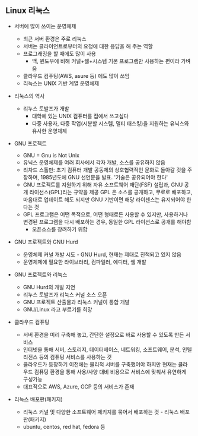 ## Linux 리눅스
* 서버에 많이 쓰이는 운영체제
    - 최근 서버 환경은 주로 리눅스
    - 서버는 클라이언트로부터의 요청에 대한 응답을 해 주는 역할
    - 프로그래밍을 할 때에도 많이 사용
        - 맥, 윈도우에 비해 커널+쉘+시스템 기본 프로그램만 사용하는 편이라 가벼움
    - 클라우드 컴퓨팅(AWS, asure 등) 에도 많이 쓰임
    - 리눅스는 UNIX 기반 계열 운영체제

* 리눅스의 역사
    - 리누스 토발즈가 개발
        - 대학에 있는 UNIX 컴퓨터를 집에서 쓰고싶다
        - 다중 사용자, 다중 작업(시분할 시스템, 멀티 태스킹)을 지원하는 유닉스와 유사한 운영체제
* GNU 프로젝트
    - GNU = Gnu is Not Unix
    - 유닉스 운영체제를 여러 회사에서 각자 개발, 소스를 공유하지 않음
    - 리차드 스톨만: 초기 컴퓨터 개발 공동체의 상호협력적인 문화로 돌아갈 것을 주장하며,
    1985년도에 GNU 선언문을 발표. '기술은 공유되어야 한다'
    - GNU 프로젝트를 지원하기 위해 자유 소프트웨어 재단(FSF) 설립과, GNU 공개 라이선스(GPL)라는 규약을 제공
    GPL 은 소스를 공개하고, 무료로 배포하고, 마음대로 업데이트 해도 되지만 GNU 기반이면 해당 라이센스는 유지되어야 한다는 것
    - GPL 프로그램은 어떤 목적으로, 어떤 형태로든 사용할 수 있지만, 사용하거나 변경된 프로그램을 다시 배포하는 경우, 동일한 GPL
    라이선스로 공개를 해야함
        - 오픈소스를 장려하기 위함

* GNU 프로젝트와 GNU Hurd
    * 운영체제 커널 개발 시도 - GNU Hurd, 현재는 제대로 진척되고 있지 않음
    * 운영체제에 필요한 라이브러리, 컴파일러, 에디터, 쉘 개발

* GNU 프로젝트와 리눅스
    * GNU Hurd의 개발 지연
    * 리누스 토발즈가 리눅스 커널 소스 오픈
    * GNU 프로젝트 산출물과 리눅스 커널이 통합 개발
    * GNU/Linux 라고 부르기를 희망

* 클라우드 컴퓨팅
  - 서버 환경을 미리 구축해 놓고, 간단한 설정으로 바로 사용할 수 있도록 만든 서비스
  - 인터넷을 통해 서버, 스토리지, 데이터베이스, 네트워킹, 소프트웨어, 분석, 인텔리전스 등의
  컴퓨팅 서비스를 사용하는 것
  - 클라우드가 등장하기 이전에는 물리적 서버를 구축했어야 하지만 현재는 클라우드 컴퓨팅 환경을 통해
  사용/사양 대비 비용으로 서비스에 맞춰서 유연하게 구성가능
  - 대표적으로 AWS, Azure, GCP 등의 서비스가 존재
  
* 리눅스 배포판(패키지)
  - 리눅스 커널 및 다양한 소프트웨어 패키지를 묶어서 배포하는 것 - 리눅스 배포판(패키지)
  - ubuntu, centos, red hat, fedora 등
  